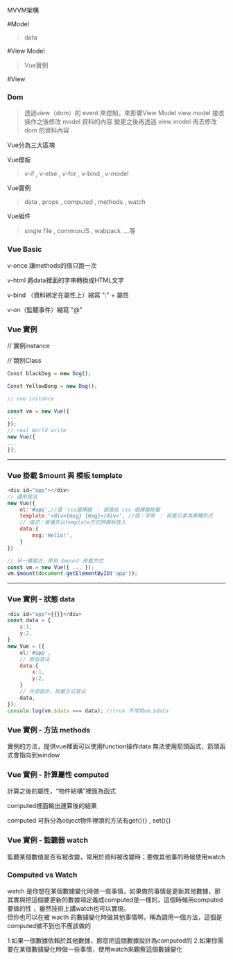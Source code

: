 MVVM架構

#Model

> data

#View Model

> Vue實例

#View

### Dom

> 透過view（dom）的 event 來控制，來影響View Model
> view model 接收操作之後修改 model 資料的內容
> 變更之後再透過 view model 再去修改 dom 的資料內容

Vue分為三大區塊

Vue模板

> v-if , v-else , v-for , v-bind , v-model

Vue實例

> data , props , computed , methods , watch

Vue組件

> single file , commonJS , wabpack ....等

### Vue Basic

v-once
讓methods的值只跑一次

v-html
將data裡面的字串轉換成HTML文字

v-bind （資料綁定在屬性上）縮寫 ":" + 屬性

v-on（監聽事件）縮寫 "@"

### Vue 實例

// 實例instance

// 類別Class

```js
Const blackDog = new Dog();

Const YellowDong = new Dog();

// vue instance

const vm = new Vue({
...
});
// real World write
new Vue({
...
});
```

---

### Vue 掛載 $mount 與 模板 template

```js
<div id="app"></div>
// 通用做法
new Vue({
    el:'#app',//值：css選擇器 ｜ 直接在 css 選擇器掛載
    template:'<div>{msg} {msg}</div>', //值：字串 ｜ 掛載元素為哪種形式
    // 描述：會優先以template方式將模板放入
    data:{
        msg:'Hello!',
    }
})

// 另一種寫法，使用 $mount 掛載方式
const vm = new Vue({ ... });
vm.$mount(document.getElementByID('app'));
```

---

### Vue 實例 - 狀態 data

```js
<div id="app">{{}}</div>
const data = {
    x:1,
    y:2,
}
new Vue = ({
    el:'#app',
    // 原始寫法
    data:{
        x:1,
        y:2,
    }
    // 外部函示，掛載方式寫法
    data,
});
console.log(vm.$data === data); //true 不常用vm.$data
```

### Vue 實例 - 方法 methods

實例的方法，提供vue裡面可以使用function操作data
無法使用箭頭函式，箭頭函式會指向到window

### Vue 實例 - 計算屬性 computed

計算之後的屬性，“物件結構”裡面為函式

computed裡面輸出運算後的結果

computed 可拆分為object物件裡頭的方法有get(){} , set(){}

### Vue 實例 - 監聽器 watch

監聽某個數值是否有被改變，常用於資料被改變時；要做其他事的時候使用watch

### Computed vs Watch

watch 是你想在某個數據變化時做一些事情，如果做的事情是更新其他數據，那其實與把這個要更新的數據項定義成computed是一樣的，這個時候用computed要做的性 ，雖然技術上講watch也可以實現。  
但你也可以在被 wacth 的數據變化時做其他事情啊，稱為調用一個方法，這個是computed做不到也不應該做的

1.如果一個數據依賴於其他數據，那麼把這個數據設計為computed的 
2.如果你需要在某個數據變化時做一些事情，使用watch來觀察這個數據變化






